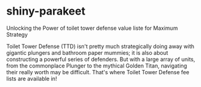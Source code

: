 # shiny-parakeet
Unlocking the Power of toilet tower defense value liste for Maximum Strategy

Toilet Tower Defense (TTD) isn't pretty much strategically doing away with gigantic plungers and bathroom paper mummies; it is also about constructing a powerful series of defenders. But with a large array of units, from the commonplace Plunger to the mythical Golden Titan, navigating their really worth may be difficult. That's where Toilet Tower Defense fee lists are available in!
